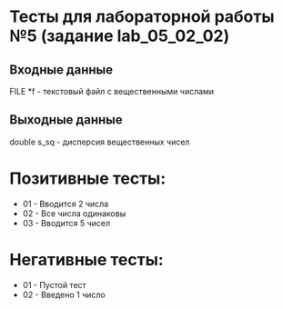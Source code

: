 # Тесты для лабораторной работы №5 (задание lab_05_02_02)

## Входные данные
FILE *f - текстовый файл с вещественными числами

## Выходные данные
double s_sq - дисперсия вещественных чисел

# Позитивные тесты: 
- 01 - Вводится 2 числа
- 02 - Все числа одинаковы
- 03 - Вводится 5 чисел

# Негативные тесты:
- 01 - Пустой тест
- 02 - Введено 1 число

